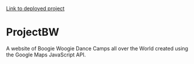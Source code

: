 [Link to deployed project](https://bwcamps.herokuapp.com/)

# ProjectBW

A website of Boogie Woogie Dance Camps all over the World created using the Google Maps JavaScript API.
